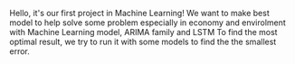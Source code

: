 Hello, it's our first project in Machine Learning!
We want to make best model to help solve some problem especially in economy and envirolment with Machine Learning model, ARIMA family and LSTM
To find the most optimal result, we try to run it with some models to find the the smallest error.
